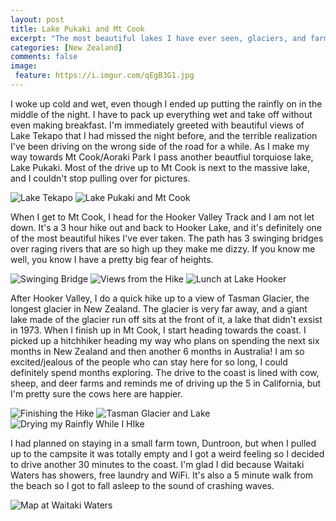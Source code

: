 ```yaml
---
layout: post
title: Lake Pukaki and Mt Cook
excerpt: "The most beautiful lakes I have ever seen, glaciers, and farms."
categories: [New Zealand]
comments: false
image:
 feature: https://i.imgur.com/qEgB3G1.jpg
---
```


I woke up cold and wet, even though I ended up putting the rainfly on in the middle of the night. I have to pack up everything wet and take off without even making breakfast. I'm immediately greeted with beautiful views of Lake Tekapo that I had missed the night before, and the terrible realization I've been driving on the wrong side of the road for a while. As I make my way towards Mt Cook/Aoraki Park I pass another beautfiul torquiose lake, Lake Pukaki. Most of the drive up to Mt Cook is next to the massive lake, and I couldn't stop pulling over for pictures.

![Lake Tekapo](https://i.imgur.com/aANdmkwm.jpg) ![Lake Pukaki and Mt Cook](https://i.imgur.com/m88cztBm.jpg)

When I get to Mt Cook, I head for the Hooker Valley Track and I am not let down. It's a 3 hour hike out and back to Hooker Lake, and it's definitely one of the most beautiful hikes I've ever taken. The path has 3 swinging bridges over raging rivers that are so high up they make me dizzy. If you know me well, you know I have a pretty big fear of heights.

![Swinging Bridge](https://i.imgur.com/SMmuvXim.jpg) ![Views from the Hike](https://i.imgur.com/Mme15yVm.jpg) ![Lunch at Lake Hooker](https://i.imgur.com/4o31RwFm.jpg)

After Hooker Valley, I do a quick hike up to a view of Tasman Glacier, the longest glacier in New Zealand. The glacier is very far away, and a giant lake made of the glacier run off sits at the front of it, a lake that didn't exsist in 1973. When I finish up in Mt Cook, I start heading towards the coast. I picked up a hitchhiker heading my way who plans on spending the next six months in New Zealand and then another 6 months in Australia! I am so excited/jealous of the people who can stay here for so long, I could definitely spend months exploring. The drive to the coast is lined with cow, sheep, and deer farms and reminds me of driving up the 5 in California, but I'm pretty sure the cows here are happier.

![Finishing the Hike](https://i.imgur.com/KH2aGWsm.jpg) ![Tasman Glacier and Lake](https://i.imgur.com/m88cztBm.jpg) ![Drying my Rainfly While I HIke](https://i.imgur.com/nrp2YrYm.jpg)

I had planned on staying in a small farm town, Duntroon, but when I pulled up to the campsite it was totally empty and I got a weird feeling so I decided to drive another 30 minutes to the coast. I'm glad I did because Waitaki Waters has showers, free laundry and WiFi. It's also a 5 minute walk from the beach so I got to fall asleep to the sound of crashing waves.

![Map at Waitaki Waters](https://i.imgur.com/AsMAGo5m.jpg)
